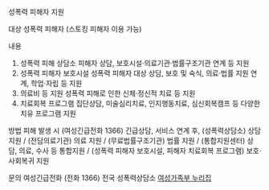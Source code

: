 성폭력 피해자 지원

대상
성폭력 피해자 (스토킹 피해자 이용 가능)

내용
1. 성폭력 피해 상담소
피해자 상담, 보호시설·의료기관·법률구조기관 연계 등 지원
2. 성폭력 피해자 보호시설
성폭력 피해자 대상 상담, 보호 및 숙식, 의료·법률 지원 연계, 학업·자립 등 지원
3. 의료비 등 지원
성폭력 피해로 인한 신체·정신적 치료 등 지원
4. 치료회복 프로그램
집단상담, 미술심리치료, 인지행동치료, 심신회복캠프 등 다양한 치유 프로그램 지원

방법
피해 발생 시 (여성긴급전화 1366) 긴급상담, 서비스 연계 후, (성폭력상담소) 상담 지원 / (전담의료기관) 의료 지원 / (무료법률구조기관) 법률 지원 / (통합지원센터) 상담, 의료, 수사 등 통합지원 / (성폭력 피해자 보호시설, 피해자 치료회복 프로그램) 보호·사회복귀 지원

문의
여성긴급전화 (전화 1366)
전국 성폭력상담소
[여성가족부 누리집](http://www.mogef.go.kr)
